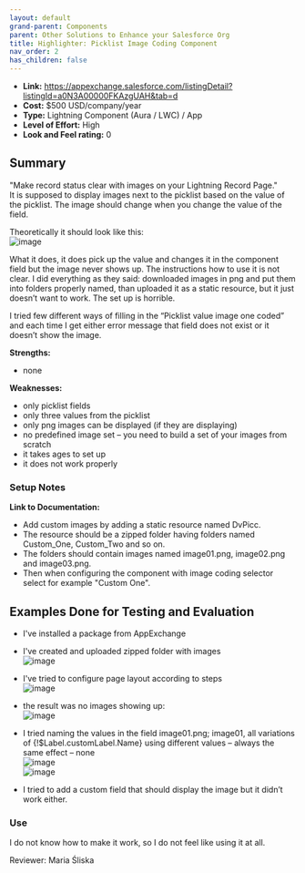 ```yaml
---
layout: default
grand-parent: Components
parent: Other Solutions to Enhance your Salesforce Org
title: Highlighter: Picklist Image Coding Component
nav_order: 2
has_children: false
---
```


* **Link:** https://appexchange.salesforce.com/listingDetail?listingId=a0N3A00000FKAzgUAH&tab=d
* **Cost:** $500 USD/company/year
* **Type:** Lightning Component (Aura / LWC) / App
* **Level of Effort:** High
* **Look and Feel rating:** 0

## Summary
"Make record status clear with images on your Lightning Record Page."  
It is supposed to display images next to the picklist based on the value of the picklist. The image should change when you change the value of the field.  

Theoretically it should look like this:  
![image](https://user-images.githubusercontent.com/122496928/228659356-c70a8078-633e-433b-a76e-da8c6d502e70.png)  

What it does, it does pick up the value and changes it in the component field but the image never shows up.  The instructions how to use it is not clear. I did everything as they said: downloaded images in png and put them into folders properly named, than uploaded it as a static resource, but it just doesn’t want to work. The set up is horrible. 

I tried few different ways of filling in the “Picklist value image one coded” and each time I get either error message that field does not exist or it doesn’t show the image.

**Strengths:**
- none 
 
**Weaknesses:**
- only picklist fields
- only three values from the picklist
- only png images can be displayed (if they are displaying)
- no predefined image set – you need to build a set of your images from scratch
- it takes ages to set up
- it does not work properly

### Setup Notes

**Link to Documentation:**

- Add custom images by adding a static resource named DvPicc. 
- The resource should be a zipped folder having folders named Custom_One, Custom_Two and so on. 
- The folders should contain images named image01.png, image02.png and image03.png. 
- Then when configuring the component with image coding selector select for example "Custom One".

## Examples Done for Testing and Evaluation
- I've installed a package from AppExchange
- I've created and uploaded zipped folder with images  
![image](https://user-images.githubusercontent.com/122496928/228663734-f1d3b84c-b396-441a-a8a7-4407b515e1c0.png)  

- I've tried to configure page layout according to steps  
![image](https://user-images.githubusercontent.com/122496928/228664124-386e8844-0154-4c1f-96a3-98b9199fc708.png)  

- the result was no images showing up:  
![image](https://user-images.githubusercontent.com/122496928/228664254-b899afc4-2bac-49e8-991d-e14c853a8b91.png)  

- I tried naming the values in the field image01.png; image01, all variations of {!$Label.customLabel.Name} using different values – always the same effect – none  
![image](https://user-images.githubusercontent.com/122496928/228665657-227d7e91-90bb-43f1-9c2b-5915ae2f0ebc.png)  
![image](https://user-images.githubusercontent.com/122496928/228665712-7a404eed-9beb-477a-8328-e2af9af49ba4.png)  

- I tried to add a custom field that should display the image but it didn’t work either.

### Use

I do not know how to make it work, so I do not feel like using it at all.

Reviewer: Maria Śliska
